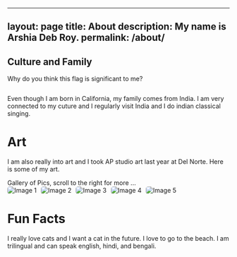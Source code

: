 
---
layout: page
title: About
description: My name is Arshia Deb Roy.
permalink: /about/
---

## Culture and Family

Why do you think this flag is significant to me?

<style>
    
    .grid-container {
        display: grid;
        grid-template-columns: repeat(auto-fill, minmax(150px, 1fr)); /* Dynamic columns */
        gap: 10px;
    }
    .grid-item {
        text-align: center;
    }
    .grid-item img {
        width: 100%;
        height: 100px; /* Fixed height for uniformity */
        object-fit: contain; /* Ensure the image fits within the fixed height */
    }
    .grid-item p {
        margin: 5px 0; /* Add some margin for spacing */
    }

    .image-gallery {
        display: flex;
        flex-wrap: nowrap;
        overflow-x: auto;
        gap: 10px;
        }

    .image-gallery img {
        max-height: 150px;
        object-fit: cover;
        border-radius: 5px;
    }
</style>

<!-- This grid_container class is used by CSS styling and the id is used by JavaScript connection -->
<div class="grid-container" id="grid_container">
    <!-- content will be added here by JavaScript -->
</div>

<script>

    
    var http_source = "https://upload.wikimedia.org/wikipedia/commons/";
    var living_in_the_world = [
		{"flag": "4/41/Flag_of_India.svg", "greeting": "Namaste", "description": "India - Land Of Diversity"},
        {"flag": "0/01/Flag_of_California.svg", "greeting": "Hi", "description": "California - The golden State"},
	    {"flag": "Flag_of_India_(3-5).svg"}
        

    for (const location of living_in_the_world) {
        // Create a "div" with "class grid-item" for each row
        var gridItem = document.createElement("div");
        gridItem.className = "grid-item";  // This class name connects the gridItem to the CSS style elements
        // Add "img" HTML tag for the flag
        var img = document.createElement("img");
        img.src = http_source + location.flag; // concatenate the source and flag
        img.alt = location.flag + " Flag"; // add alt text for accessibility

        // Add "p" HTML tag for the description
        var description = document.createElement("p");
        description.textContent = location.description; // extract the description

        // Add "p" HTML tag for the greeting
        var greeting = document.createElement("p");
        greeting.textContent = location.greeting;  // extract the greeting

        // Append img and p HTML tags to the grid item DIV
        gridItem.appendChild(img);
        gridItem.appendChild(description);
        gridItem.appendChild(greeting);

        // Append the grid item DIV to the container DIV
        container.appendChild(gridItem);
    }
</script>

Even though I am born in California, my family comes from India. I am very connected to my cuture and I regularly visit India and I do indian classical singing.
    

# Art 

I am also really into art and I took AP studio art last year at Del Norte. Here is some of my art. 

<comment>
Gallery of Pics, scroll to the right for more ...
</comment>
<div class="image-gallery">
  <img src="{{site.baseurl}}/images/about/arshiaart1.jpg" alt="Image 1">
  <img src="{{site.baseurl}}/images/about/arshiaart2.jpg" alt="Image 2">
  <img src="{{site.baseurl}}/images/about/arshiaart3.jpg" alt="Image 3">
  <img src="{{site.baseurl}}/images/about/arshiaart4.jpg" alt="Image 4">
  <img src="{{site.baseurl}}/images/about/arshiaart5.jpg" alt="Image 5">
</div>

# Fun Facts 

I really love cats and I want a cat in the future. 
I love to go to the beach. 
I am trilingual and can speak english, hindi, and bengali. 
